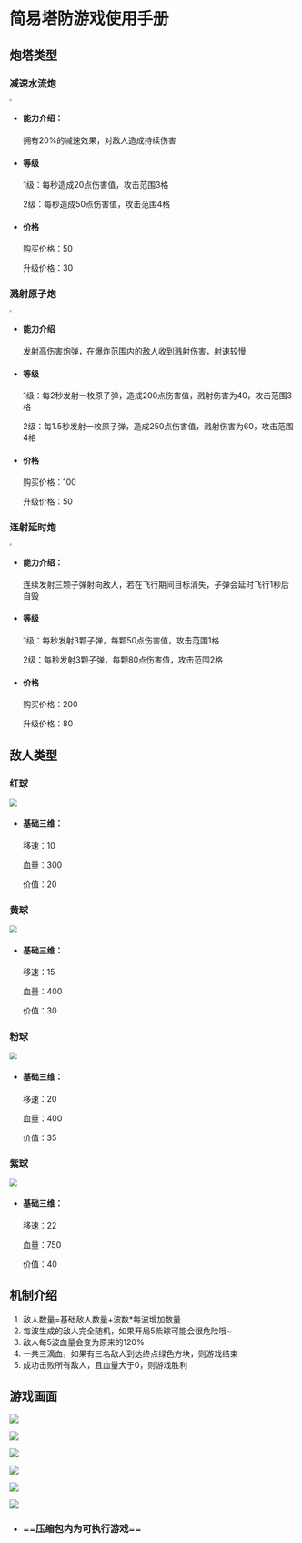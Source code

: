# 简易塔防游戏使用手册

## 炮塔类型

### 减速水流炮



<img src="https://cdn.jsdelivr.net/gh/Zack-Froster/image/LaserBeamerIcon.png" style="zoom:25%;" />

- #### 能力介绍：

  拥有20%的减速效果，对敌人造成持续伤害

- #### 等级

  1级：每秒造成20点伤害值，攻击范围3格

  2级：每秒造成50点伤害值，攻击范围4格

- #### 价格

  购买价格：50

  升级价格：30

### 溅射原子炮



<img src="https://cdn.jsdelivr.net/gh/Zack-Froster/image/MissileLauncherIcon.png" style="zoom:25%;" />

- #### 能力介绍

  发射高伤害炮弹，在爆炸范围内的敌人收到溅射伤害，射速较慢

- #### 等级

  1级：每2秒发射一枚原子弹，造成200点伤害值，溅射伤害为40，攻击范围3格

  2级：每1.5秒发射一枚原子弹，造成250点伤害值，溅射伤害为60，攻击范围4格

- #### 价格

  购买价格：100

  升级价格：50

### 连射延时炮



<img src="https://cdn.jsdelivr.net/gh/Zack-Froster/image/StandardTurretIcon.jpg" style="zoom:25%;" />

- #### 能力介绍：

  连续发射三颗子弹射向敌人，若在飞行期间目标消失，子弹会延时飞行1秒后自毁

- #### 等级

  1级：每秒发射3颗子弹，每颗50点伤害值，攻击范围1格

  2级：每秒发射3颗子弹，每颗80点伤害值，攻击范围2格

- #### 价格

  购买价格：200

  升级价格：80



## 敌人类型

### 红球

<img src="https://cdn.jsdelivr.net/gh/Zack-Froster/image/Enemy1.png" style="zoom:80%;" />

- #### 基础三维：

  移速：10

  血量：300

  价值：20

### 黄球

<img src="https://cdn.jsdelivr.net/gh/Zack-Froster/image/Enemy2.png" style="zoom: 80%;" />

- #### 基础三维：

  移速：15

  血量：400

  价值：30

### 粉球

<img src="https://cdn.jsdelivr.net/gh/Zack-Froster/image/Enemy3.png" style="zoom:80%;" />

- #### 基础三维：

  移速：20

  血量：400

  价值：35

### 紫球

<img src="https://cdn.jsdelivr.net/gh/Zack-Froster/image/Enemy4.png" style="zoom: 80%;" />

- #### 基础三维：

  移速：22

  血量：750

  价值：40



## 机制介绍

1. 敌人数量=基础敌人数量+波数*每波增加数量
2. 每波生成的敌人完全随机，如果开局5紫球可能会很危险哦~
3. 敌人每5波血量会变为原来的120%
4. 一共三滴血，如果有三名敌人到达终点绿色方块，则游戏结束
5. 成功击败所有敌人，且血量大于0，则游戏胜利

## 游戏画面

![](https://cdn.jsdelivr.net/gh/Zack-Froster/image/QQ截图20230312115001.png)



![](https://cdn.jsdelivr.net/gh/Zack-Froster/image/QQ截图20230312115009.png)

![](https://cdn.jsdelivr.net/gh/Zack-Froster/image/QQ截图20230312115348.png)

![](https://cdn.jsdelivr.net/gh/Zack-Froster/image/微信截图_20230312115926.png)

![](https://cdn.jsdelivr.net/gh/Zack-Froster/image/QQ截图20230312121447.png)

![](https://cdn.jsdelivr.net/gh/Zack-Froster/image/QQ截图20230312115026.png)



- ### ==压缩包内为可执行游戏==